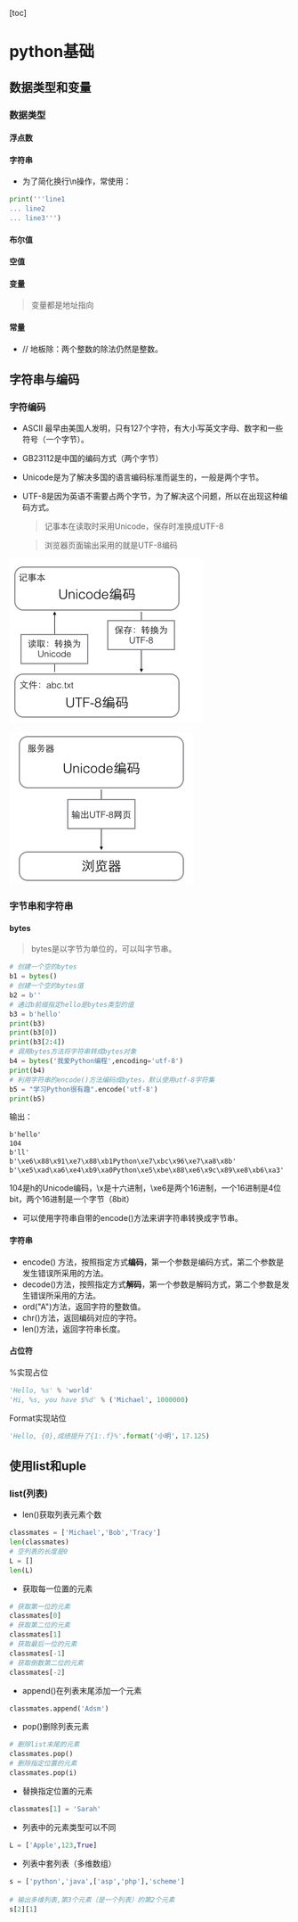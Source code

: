 [toc]



# python基础

## 数据类型和变量

### 数据类型

#### 浮点数

#### 字符串

* 为了简化换行\n操作，常使用：

```python
print('''line1
... line2
... line3''')
```

#### 布尔值

#### 空值

#### 变量

> 变量都是地址指向

#### 常量

* // 地板除：两个整数的除法仍然是整数。



 ## 字符串与编码

### 字符编码

* ASCII 最早由美国人发明，只有127个字符，有大小写英文字母、数字和一些符号（一个字节）。

* GB23112是中国的编码方式（两个字节）

* Unicode是为了解决多国的语言编码标准而诞生的，一般是两个字节。

* UTF-8是因为英语不需要占两个字节，为了解决这个问题，所以在出现这种编码方式。

  >记事本在读取时采用Unicode，保存时准换成UTF-8

  > 浏览器页面输出采用的就是UTF-8编码

![编码图1](images\编码图1.png)

![编码图2](images\编码图2.png)



### 字节串和字符串

#### bytes

> bytes是以字节为单位的，可以叫字节串。

```python
# 创建一个空的bytes
b1 = bytes()
# 创建一个空的bytes值
b2 = b''
# 通过b前缀指定hello是bytes类型的值
b3 = b'hello'
print(b3)
print(b3[0])
print(b3[2:4])
# 调用bytes方法将字符串转成bytes对象
b4 = bytes('我爱Python编程',encoding='utf-8')
print(b4)
# 利用字符串的encode()方法编码成bytes，默认使用utf-8字符集
b5 = "学习Python很有趣".encode('utf-8')
print(b5)
```

输出：

```
b'hello'
104
b'll'
b'\xe6\x88\x91\xe7\x88\xb1Python\xe7\xbc\x96\xe7\xa8\x8b'
b'\xe5\xad\xa6\xe4\xb9\xa0Python\xe5\xbe\x88\xe6\x9c\x89\xe8\xb6\xa3'
```

104是h的Unicode编码，\x是十六进制，\xe6是两个16进制，一个16进制是4位bit，两个16进制是一个字节（8bit）

* 可以使用字符串自带的encode()方法来讲字符串转换成字节串。

#### 字符串

* encode() 方法，按照指定方式**编码**，第一个参数是编码方式，第二个参数是发生错误所采用的方法。
* decode()方法，按照指定方式**解码**，第一个参数是解码方式，第二个参数是发生错误所采用的方法。
* ord("A")方法，返回字符的整数值。
* chr()方法，返回编码对应的字符。
* len()方法，返回字符串长度。

#### 占位符

%实现占位

```python
'Hello, %s' % 'world'
'Hi, %s, you have $%d' % ('Michael', 1000000)
```

Format实现站位

```python
'Hello, {0},成绩提升了{1:.f}%'.format('小明'，17.125)
```



## 使用list和uple

### list(列表)

* len(<list>)获取列表元素个数

```python
classmates = ['Michael','Bob','Tracy']
len(classmates)
# 空列表的长度是0
L = []
len(L)
```

* 获取每一位置的元素

```python
# 获取第一位的元素
classmates[0]
# 获取第二位的元素
classmates[1]
# 获取最后一位的元素
classmates[-1]
# 获取倒数第二位的元素
classmates[-2]
```

* append()在列表末尾添加一个元素

```python
classmates.append('Adsm')
```

* pop()删除列表元素

```python
# 删除list末尾的元素
classmates.pop()
# 删除指定位置的元素
classmates.pop(i)
```

* 替换指定位置的元素

```python
classmates[1] = 'Sarah'
```

* 列表中的元素类型可以不同

```python
L = ['Apple',123,True]
```

* 列表中套列表（多维数组）

```python
s = ['python','java',['asp','php'],'scheme']

# 输出多维列表,第3个元素（是一个列表）的第2个元素
s[2][1]
```

